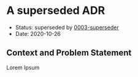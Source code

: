 # A superseded ADR

- Status: superseded by [0003-superseder](0003-superseder.md)
- Date: 2020-10-26

## Context and Problem Statement

Lorem Ipsum
